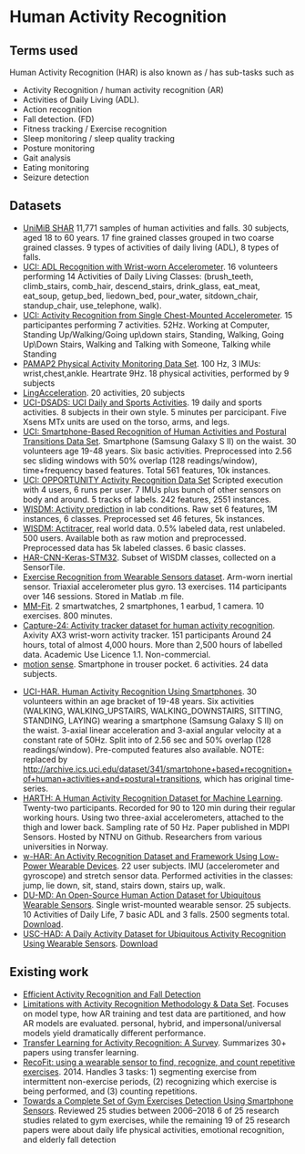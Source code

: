 
# Human Activity Recognition

## Terms used

Human Activity Recognition (HAR) is also known as / has sub-tasks such as

* Activity Recognition / human activity recognition (AR) 
* Activities of Daily Living (ADL).
* Action recognition
* Fall detection. (FD)
* Fitness tracking / Exercise recognition
* Sleep monitoring / sleep quality tracking
* Posture monitoring
* Gait analysis
* Eating monitoring
* Seizure detection


## Datasets

* [UniMiB SHAR](http://www.sal.disco.unimib.it/technologies/unimib-shar/)
11,771 samples of human activities and falls. 30 subjects, aged 18 to 60 years. 
17 fine grained classes grouped in two coarse grained classes. 9 types of activities of daily living (ADL), 8 types of falls.
* [UCI: ADL Recognition with Wrist-worn Accelerometer](https://archive.ics.uci.edu/dataset/283/dataset+for+adl+recognition+with+wrist+worn+accelerometer).
16 volunteers performing 14 Activities of Daily Living
Classes: (brush_teeth, climb_stairs, comb_hair, descend_stairs, drink_glass, eat_meat, eat_soup, getup_bed, liedown_bed, pour_water, sitdown_chair, standup_chair, use_telephone, walk).
* [UCI: Activity Recognition from Single Chest-Mounted Accelerometer](https://archive.ics.uci.edu/ml/datasets/Activity+Recognition+from+Single+Chest-Mounted+Accelerometer).
15 participantes performing 7 activities.
52Hz.
Working at Computer, Standing Up/Walking/Going up\down stairs, Standing, Walking, Going Up\Down Stairs, Walking and Talking with Someone, Talking while Standing
* [PAMAP2 Physical Activity Monitoring Data Set](https://archive.ics.uci.edu/ml/datasets/PAMAP2+Physical+Activity+Monitoring).
100 Hz, 3 IMUs: wrist,chest,ankle. Heartrate 9Hz. 18 physical activities, performed by 9 subjects 
* [LingAcceleration](http://www.ccs.neu.edu/home/intille/data/BaoIntilleData04.html). 20 activities, 20 subjects
* [UCI-DSADS: UCI Daily and Sports Activities](https://archive.ics.uci.edu/dataset/256/daily+and+sports+activities).
19 daily and sports activities.
8 subjects in their own style. 5 minutes per parcicipant.
Five Xsens MTx units are used on the torso, arms, and legs.
* [UCI: Smartphone-Based Recognition of Human Activities and Postural Transitions Data Set](http://archive.ics.uci.edu/ml/datasets/Smartphone-Based+Recognition+of+Human+Activities+and+Postural+Transitions).
Smartphone (Samsung Galaxy S II) on the waist.
30 volunteers age 19-48 years. Six basic activities.
Preprocessed into 2.56 sec sliding windows with 50% overlap (128 readings/window), time+frequency based features.
Total 561 features, 10k instances.
* [UCI: OPPORTUNITY Activity Recognition Data Set](https://archive.ics.uci.edu/ml/datasets/OPPORTUNITY+Activity+Recognition)
Scripted execution with 4 users, 6 runs per user.
7 IMUs plus bunch of other sensors on body and around. 5 tracks of labels. 242 features, 2551 instances.
* [WISDM: Activity prediction](http://www.cis.fordham.edu/wisdm/dataset.php) in lab conditions.
Raw set 6 features, 1M instances, 6 classes.
Preprocessed set 46 fetures, 5k instances.
* [WISDM: Actitracer](www.cis.fordham.edu/wisdm/dataset.php#actitracker), real world data. 0.5% labeled data, rest unlabeled.
500 users. Available both as raw motion and preprocessed. Preprocessed data has 5k labeled classes. 6 basic classes.
* [HAR-CNN-Keras-STM32](https://github.com/ausilianapoli/HAR-CNN-Keras-STM32).
Subset of WISDM classes, collected on a SensorTile.
* [Exercise Recognition from Wearable Sensors dataset](https://github.com/microsoft/Exercise-Recognition-from-Wearable-Sensors).
Arm-worn inertial sensor. Triaxial accelerometer plus gyro.
13 exercises. 114 participants over 146 sessions.
Stored in Matlab .m file.
* [MM-Fit](https://mmfit.github.io/).
2 smartwatches, 2 smartphones, 1 earbud, 1 camera.
10 exercises.
800 minutes.
* [Capture-24: Activity tracker dataset for human activity recognition](https://ora.ox.ac.uk/objects/uuid:99d7c092-d865-4a19-b096-cc16440cd001).
Axivity AX3 wrist-worn activity tracker.
151 participants
Around 24 hours, total of almost 4,000 hours.
More than 2,500 hours of labelled data.
Academic Use Licence 1.1. Non-commercial.
* [motion sense](https://github.com/mmalekzadeh/motion-sense).
Smartphone in trouser pocket.
6 activities.
24 data subjects.
- [UCI-HAR. Human Activity Recognition Using Smartphones](https://archive.ics.uci.edu/dataset/240/human+activity+recognition+using+smartphones).
30 volunteers within an age bracket of 19-48 years.
Six activities (WALKING, WALKING_UPSTAIRS, WALKING_DOWNSTAIRS, SITTING, STANDING, LAYING) wearing a smartphone (Samsung Galaxy S II) on the waist.
3-axial linear acceleration and 3-axial angular velocity at a constant rate of 50Hz.
Split into of 2.56 sec and 50% overlap (128 readings/window).
Pre-computed features also available.
NOTE: replaced by http://archive.ics.uci.edu/dataset/341/smartphone+based+recognition+of+human+activities+and+postural+transitions, which has original time-series.
- [HARTH: A Human Activity Recognition Dataset for Machine Learning](https://www.mdpi.com/1424-8220/21/23/7853).
Twenty-two participants. Recorded for 90 to 120 min during their regular working hours.
Using two three-axial accelerometers, attached to the thigh and lower back.
Sampling rate of 50 Hz.
Paper published in MDPI Sensors.
Hosted by NTNU on Github. Researchers from various universities in Norway.
- [w-HAR: An Activity Recognition Dataset and Framework Using Low-Power Wearable Devices](https://www.mdpi.com/1424-8220/20/18/5356).
22 user subjects.
IMU (accelerometer and gyroscope) and stretch sensor data.
Performed activities in the classes: jump, lie down, sit, stand, stairs down, stairs up, walk.
- [DU-MD: An Open-Source Human Action Dataset for Ubiquitous Wearable Sensors](https://www.researchgate.net/publication/324970742_DU-MD_An_Open-Source_Human_Action_Dataset_for_Ubiquitous_Wearable_Sensors).
Single wrist-mounted wearable sensor.
25 subjects.
10 Activities of Daily Life, 7 basic ADL and 3 falls.
2500 segments total.
[Download](https://ahadvisionlab.com/mobility.html).
- [USC-HAD: A Daily Activity Dataset for Ubiquitous Activity Recognition Using Wearable Sensors](https://www.researchgate.net/publication/262291666_USC-HAD_a_daily_activity_dataset_for_ubiquitous_activity_recognition_using_wearable_sensors).
[Download](https://sipi.usc.edu/had/)

## Existing work

* [Efficient Activity Recognition and Fall Detection](https://dis.ijs.si/ami-repository/datasets/14/Kozina-Efficient_Activity_Recognition_and_Fall_Detection_Using_Accelerometers.pdf)
* [Limitations with Activity Recognition Methodology & Data Set](http://www.cis.fordham.edu/wisdm/Lockhart_Weiss_HASCA.pdf).
Focuses on model type, how AR training and test data are partitioned, and how AR models are evaluated.
personal, hybrid, and impersonal/universal models yield dramatically different performance.
* [Transfer Learning for Activity Recognition: A Survey](http://eecs.wsu.edu/~cook/pubs/kais12.pdf).
Summarizes 30+ papers using transfer learning.
* [RecoFit: using a wearable sensor to find, recognize, and count repetitive exercises](). 2014.
Handles 3 tasks: 1) segmenting exercise from intermittent non-exercise periods, (2) recognizing which exercise is being performed, and (3) counting repetitions.
* [Towards a Complete Set of Gym Exercises Detection Using Smartphone Sensors](https://www.hindawi.com/journals/sp/2020/6471438/).
Reviewed 25 studies between 2006–2018
6 of 25 research studies related to gym exercises,
while the remaining 19 of 25 research papers were about daily life physical activities, emotional recognition, and elderly fall detection

